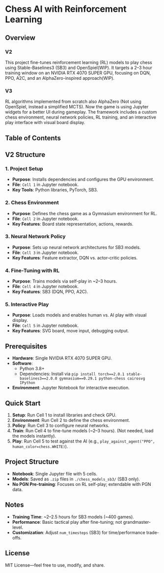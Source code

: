 # Chess AI with Reinforcement Learning

## Overview
### V2
This project fine-tunes reinforcement learning (RL) models to play chess using Stable-Baselines3 (SB3) and OpenSpiel(WIP). It targets a 2–3 hour training window on an NVIDIA RTX 4070 SUPER GPU, focusing on DQN, PPO, A2C, and an AlphaZero-inspired approach(WIP). 
### V3
RL algorithms implemented from scratch also AlphaZero (Not using OpenSpiel, instead a simplified MCTS).
Now the game is using Jupyter widgets for a better UI during gameplay.
The framework includes a custom chess environment, neural network policies, RL training, and an interactive play interface with visual board display.

## Table of Contents
## V2 Structure
### 1. Project Setup
- **Purpose**: Installs dependencies and configures the GPU environment.
- **File**: `Cell 1` in Jupyter notebook.
- **Key Tools**: Python libraries, PyTorch, SB3.

### 2. Chess Environment
- **Purpose**: Defines the chess game as a Gymnasium environment for RL.
- **File**: `Cell 2` in Jupyter notebook.
- **Key Features**: Board state representation, actions, rewards.

### 3. Neural Network Policy
- **Purpose**: Sets up neural network architectures for SB3 models.
- **File**: `Cell 3` in Jupyter notebook.
- **Key Features**: Feature extractor, DQN vs. actor-critic policies.

### 4. Fine-Tuning with RL
- **Purpose**: Trains models via self-play in ~2–3 hours.
- **File**: `Cell 4` in Jupyter notebook.
- **Key Features**: SB3 (DQN, PPO, A2C).

### 5. Interactive Play
- **Purpose**: Loads models and enables human vs. AI play with visual display.
- **File**: `Cell 5` in Jupyter notebook.
- **Key Features**: SVG board, move input, debugging output.

## Prerequisites
- **Hardware**: Single NVIDIA RTX 4070 SUPER GPU.
- **Software**: 
  - Python 3.8+
  - Dependencies: Install via `pip install torch==2.0.1 stable-baselines3==2.0.0 gymnasium==0.29.1 python-chess cairosvg IPython`
- **Environment**: Jupyter Notebook for interactive execution.

## Quick Start
1. **Setup**: Run Cell 1 to install libraries and check GPU.
2. **Environment**: Run Cell 2 to define the chess environment.
3. **Policy**: Run Cell 3 to configure neural networks.
4. **Train**: Run Cell 4 to fine-tune models (~2–3 hours). (Not needed, load the models instantly).
5. **Play**: Run Cell 5 to test against the AI (e.g., `play_against_agent("PPO", human_color=chess.WHITE)`).

## Project Structure
- **Notebook**: Single Jupyter file with 5 cells.
- **Models**: Saved as `.zip` files in `./chess_models_sb3/` (SB3 only).
- **No PGN Pre-training**: Focuses on RL self-play; extendable with PGN data.

## Notes
- **Training Time**: ~2–2.5 hours for SB3 models (~400 games).
- **Performance**: Basic tactical play after fine-tuning; not grandmaster-level.
- **Customization**: Adjust `num_timesteps` (SB3) for time/performance trade-offs.

## License
MIT License—feel free to use, modify, and share.
